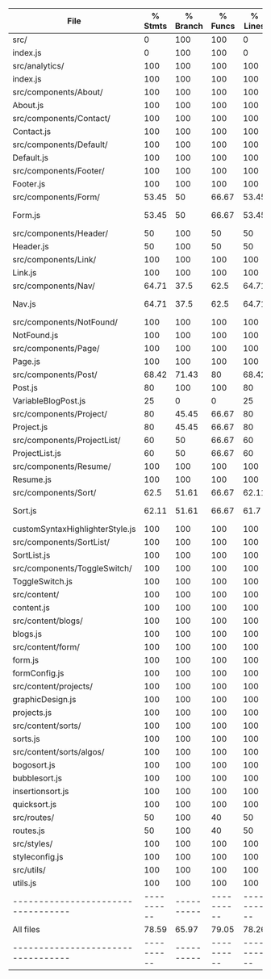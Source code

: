 File                              |  % Stmts | % Branch |  % Funcs |  % Lines |Uncovered Lines |
----------------------------------|----------|----------|----------|----------|----------------|
 src/                             |        0 |      100 |      100 |        0 |                |
  index.js                        |        0 |      100 |      100 |        0 |            6,8 |
 src/analytics/                   |      100 |      100 |      100 |      100 |                |
  index.js                        |      100 |      100 |      100 |      100 |                |
 src/components/About/            |      100 |      100 |      100 |      100 |                |
  About.js                        |      100 |      100 |      100 |      100 |                |
 src/components/Contact/          |      100 |      100 |      100 |      100 |                |
  Contact.js                      |      100 |      100 |      100 |      100 |                |
 src/components/Default/          |      100 |      100 |      100 |      100 |                |
  Default.js                      |      100 |      100 |      100 |      100 |                |
 src/components/Footer/           |      100 |      100 |      100 |      100 |                |
  Footer.js                       |      100 |      100 |      100 |      100 |                |
 src/components/Form/             |    53.45 |       50 |    66.67 |    53.45 |                |
  Form.js                         |    53.45 |       50 |    66.67 |    53.45 |... 100,105,125 |
 src/components/Header/           |       50 |      100 |       50 |       50 |                |
  Header.js                       |       50 |      100 |       50 |       50 |             18 |
 src/components/Link/             |      100 |      100 |      100 |      100 |                |
  Link.js                         |      100 |      100 |      100 |      100 |                |
 src/components/Nav/              |    64.71 |     37.5 |     62.5 |    64.71 |                |
  Nav.js                          |    64.71 |     37.5 |     62.5 |    64.71 |... 21,23,27,49 |
 src/components/NotFound/         |      100 |      100 |      100 |      100 |                |
  NotFound.js                     |      100 |      100 |      100 |      100 |                |
 src/components/Page/             |      100 |      100 |      100 |      100 |                |
  Page.js                         |      100 |      100 |      100 |      100 |                |
 src/components/Post/             |    68.42 |    71.43 |       80 |    68.42 |                |
  Post.js                         |       80 |      100 |      100 |       80 |       16,17,19 |
  VariableBlogPost.js             |       25 |        0 |        0 |       25 |          7,8,9 |
 src/components/Project/          |       80 |    45.45 |    66.67 |       80 |                |
  Project.js                      |       80 |    45.45 |    66.67 |       80 |          16,77 |
 src/components/ProjectList/      |       60 |       50 |    66.67 |       60 |                |
  ProjectList.js                  |       60 |       50 |    66.67 |       60 |            8,9 |
 src/components/Resume/           |      100 |      100 |      100 |      100 |                |
  Resume.js                       |      100 |      100 |      100 |      100 |                |
 src/components/Sort/             |     62.5 |    51.61 |    66.67 |    62.11 |                |
  Sort.js                         |    62.11 |    51.61 |    66.67 |     61.7 |... 178,179,180 |
  customSyntaxHighlighterStyle.js |      100 |      100 |      100 |      100 |                |
 src/components/SortList/         |      100 |      100 |      100 |      100 |                |
  SortList.js                     |      100 |      100 |      100 |      100 |                |
 src/components/ToggleSwitch/     |      100 |      100 |      100 |      100 |                |
  ToggleSwitch.js                 |      100 |      100 |      100 |      100 |                |
 src/content/                     |      100 |      100 |      100 |      100 |                |
  content.js                      |      100 |      100 |      100 |      100 |                |
 src/content/blogs/               |      100 |      100 |      100 |      100 |                |
  blogs.js                        |      100 |      100 |      100 |      100 |                |
 src/content/form/                |      100 |      100 |      100 |      100 |                |
  form.js                         |      100 |      100 |      100 |      100 |                |
  formConfig.js                   |      100 |      100 |      100 |      100 |                |
 src/content/projects/            |      100 |      100 |      100 |      100 |                |
  graphicDesign.js                |      100 |      100 |      100 |      100 |                |
  projects.js                     |      100 |      100 |      100 |      100 |                |
 src/content/sorts/               |      100 |      100 |      100 |      100 |                |
  sorts.js                        |      100 |      100 |      100 |      100 |                |
 src/content/sorts/algos/         |      100 |      100 |      100 |      100 |                |
  bogosort.js                     |      100 |      100 |      100 |      100 |                |
  bubblesort.js                   |      100 |      100 |      100 |      100 |                |
  insertionsort.js                |      100 |      100 |      100 |      100 |                |
  quicksort.js                    |      100 |      100 |      100 |      100 |                |
 src/routes/                      |       50 |      100 |       40 |       50 |                |
  routes.js                       |       50 |      100 |       40 |       50 |       47,64,80 |
 src/styles/                      |      100 |      100 |      100 |      100 |                |
  styleconfig.js                  |      100 |      100 |      100 |      100 |                |
 src/utils/                       |      100 |      100 |      100 |      100 |                |
  utils.js                        |      100 |      100 |      100 |      100 |                |
----------------------------------|----------|----------|----------|----------|----------------|
All files                         |    78.59 |    65.97 |    79.05 |    78.26 |                |
----------------------------------|----------|----------|----------|----------|----------------|

